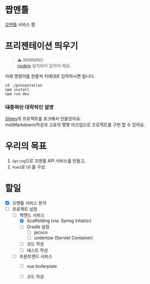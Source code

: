 # 짭멘틀
[꼬맨틀](https://semantle-ko.newsjel.ly/) 서비스 짭

# 프리젠테이션 띄우기
> ⚠️ WARNING  
> [nodejs](https://nodejs.org/) 설치되어 있어야 해요.

아래 명령어를 한줄씩 차례대로 입력하시면 됩니다.
```shell
cd ./presentation
npm install
npm run dev
```

### ~~대충적인~~ 대략적인 설명
[Slidev](https://sli.dev/)의 프로젝트를 포크해서 만들었어요.  
md(Markdown)작성과 고유의 몇몇 마크업으로 프로젝트를 구현 할 수 있어요.  

# 우리의 목표
1. `Spring`으로 꼬맨틀 API 서비스를 만들고,
2. `Vue3`로 UI 를 구성.

# 할일
- [X] 꼬맨틀 서비스 분석
- [ ] 프로젝트 설정
  - [ ] 백엔드 서비스
    - [X] Scaffolding (via. Spring Intializr)
    - [ ] Gradle 설정
      - [ ] jacoco
      - [ ] undertow (Servlet Container)
    - [ ] 코드 작성
    - [ ] 테스트 작성
  - [ ] 프론트엔드 서비스
    - [ ] vue boilerplate
    - [ ] 코드 작성
  
